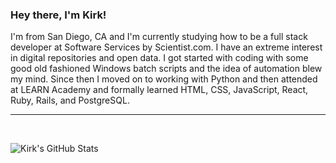 ### Hey there, I'm Kirk!

I'm from San Diego, CA and I'm currently studying how to be a full stack developer at Software Services by Scientist.com. I have an extreme interest in digital repositories and open data. I got started with coding with some good old fashioned Windows batch scripts and the idea of automation blew my mind. Since then I moved on to working with Python and then attended at LEARN Academy and formally learned HTML, CSS, JavaScript, React, Ruby, Rails, and PostgreSQL.

---

<br />

![Kirk's GitHub Stats](https://github-readme-stats.vercel.app/api?username=kirkkwang&show_icons=true)
